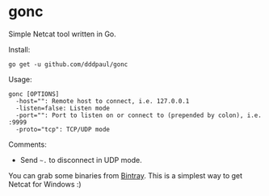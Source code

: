 gonc
=========

Simple Netcat tool written in Go.

Install:

```
go get -u github.com/dddpaul/gonc
```

Usage:

```
gonc [OPTIONS]
  -host="": Remote host to connect, i.e. 127.0.0.1
  -listen=false: Listen mode
  -port="": Port to listen on or connect to (prepended by colon), i.e. :9999
  -proto="tcp": TCP/UDP mode
```

Comments:

* Send `~.` to disconnect in UDP mode.

You can grab some binaries from [Bintray](http://dl.bintray.com/dddpaul/generic/gonc/). This is a simplest way to get Netcat for Windows :)
